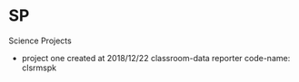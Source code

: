 # SP
Science Projects

* project one 
  created at 2018/12/22
  classroom-data reporter
  code-name: clsrmspk

